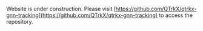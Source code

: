 Website is under construction. Please visit [https://github.com/QTrkX/qtrkx-gnn-tracking](https://github.com/QTrkX/qtrkx-gnn-tracking) to access the repository.
